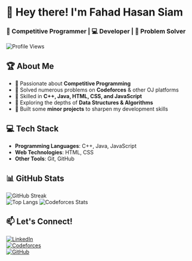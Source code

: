 # 👋 Hey there! I'm Fahad Hasan Siam  
### 🚀 Competitive Programmer | 💻 Developer | 🎯 Problem Solver  

![Profile Views](https://komarev.com/ghpvc/?username=YourUsername&color=blue)  

## 🏆 About Me  
- 🔹 Passionate about **Competitive Programming**  
- 🔹 Solved numerous problems on **Codeforces** & other OJ platforms  
- 🔹 Skilled in **C++, Java, HTML, CSS, and JavaScript**  
- 🔹 Exploring the depths of **Data Structures & Algorithms**  
- 🔹 Built some **minor projects** to sharpen my development skills  

## 💻 Tech Stack  
- **Programming Languages**: C++, Java, JavaScript  
- **Web Technologies**: HTML, CSS  
- **Other Tools**: Git, GitHub  

## 📊 GitHub Stats  
![GitHub Streak](https://github-readme-streak-stats.herokuapp.com/?user=SIAM0808&theme=tokyonight)  
![Top Langs](https://github-readme-stats.vercel.app/api/top-langs/?username=SIAM0808&layout=compact&theme=tokyonight) 
![Codeforces Stats](https://cfviz.netlify.app/api/streak/SIAM_809)


## 📫 Let's Connect!  
[![LinkedIn](https://img.shields.io/badge/LinkedIn-Connect-blue?style=flat&logo=linkedin)](https://linkedin.com/in/siam0808)  
[![Codeforces](https://img.shields.io/badge/Codeforces-Profile-orange?style=flat&logo=codeforces)](https://codeforces.com/profile/SIAM_809)  
[![GitHub](https://img.shields.io/badge/GitHub-Follow-black?style=flat&logo=github)](https://github.com/SIAM0808)  
